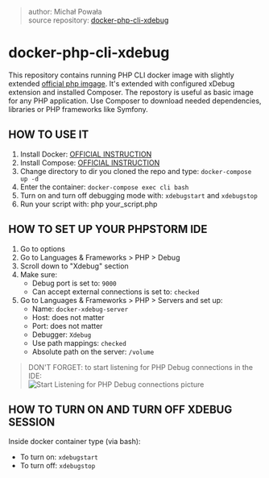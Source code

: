 
> author: Michał Powała <br>
> source repository: [docker-php-cli-xdebug](https://github.com/Crix4lis/docker-php-cli-xdebug)

# docker-php-cli-xdebug

This repository contains running PHP CLI docker image with slightly extended [official php imgage](https://hub.docker.com/r/_/php/). It's extended with configured xDebug extension and installed Composer. The repostory is useful as basic image for any PHP application. Use Composer to download needed dependencies, libraries or PHP frameworks like Symfony.

## HOW TO USE IT
1. Install Docker: [OFFICIAL INSTRUCTION](https://docs.docker.com/install/linux/docker-ce/ubuntu/#install-using-the-repository)
1. Install Compose: [OFFICIAL INSTRUCTION](https://docs.docker.com/compose/install/#install-compose)
1. Change directory to dir you cloned the repo and type: `docker-compose up -d`
1. Enter the container: `docker-compose exec cli bash`
1. Turn on and turn off debugging mode with: `xdebugstart` and `xdebugstop`
1. Run your script with: php your_script.php

## HOW TO SET UP YOUR PHPSTORM IDE
1. Go to options
1. Go to Languages & Frameworks > PHP > Debug
1. Scroll down to "Xdebug" section
1. Make sure:
    - Debug port is set to: `9000`
    - Can accept external connections is set to: `checked`
1. Go to Languages & Frameworks > PHP > Servers and set up:
    - Name: `docker-xdebug-server`
    - Host: does not matter
    - Port: does not matter
    - Debugger: `Xdebug`
    - Use path mappings: `checked`
    - Absolute path on the server: `/volume`

> DON'T FORGET: to start listening for PHP Debug connections in the IDE: <br>
![Start Listening for PHP Debug connections picture](https://cdn.deliciousbrains.com/content/uploads/2017/02/07162817/script-147_js_-_wp-migrate-db-pro_-____PLUGINS_wp-migrate-db-pro_.png "Listen for Debug connections")

## HOW TO TURN ON AND TURN OFF XDEBUG SESSION
Inside docker container type (via bash):
- To turn on: `xdebugstart`
- To turn off: `xdebugstop`
